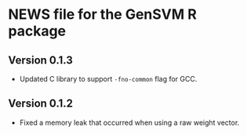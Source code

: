 # NEWS file for the GenSVM R package

## Version 0.1.3

* Updated C library to support ``-fno-common`` flag for GCC.

## Version 0.1.2

* Fixed a memory leak that occurred when using a raw weight vector.
